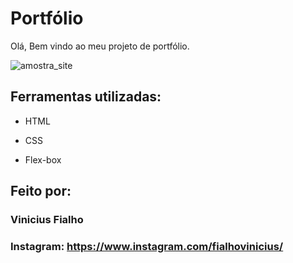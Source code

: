 # Portfólio 
Olá, Bem vindo ao meu projeto de portfólio.

![amostra_site](https://github.com/user-attachments/assets/57e6beca-9b45-49a6-ae1d-3999e1ab54ab)
## Ferramentas utilizadas:

* HTML

* CSS

* Flex-box

## Feito por:

### Vinicius Fialho

### Instagram: https://www.instagram.com/fialhovinicius/


